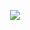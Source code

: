 <p align="center">
  <img src="https://capsule-render.vercel.app/api?type=rounded&height=300&color=gradient&text=Bem-vindo%20ao%20meu%20universo%20de-nl-%20código%20e%20inovação&section=header&textBg=false&animation=fadeIn&descAlignY=50&fontSize=50" />
</p>
<!---
RodolphoHora/RodolphoHora is a ✨ special ✨ repository because its `README.md` (this file) appears on your GitHub profile.
You can click the Preview link to take a look at your changes.
--->
